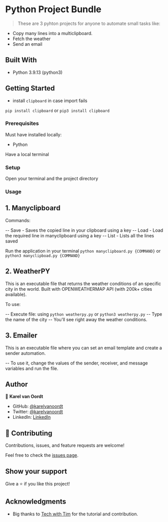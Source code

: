 
# Python Project Bundle

> These are 3 pyhton projects for anyone to automate small tasks like:

- Copy many lines into a multiclipboard.
- Fetch the weather
- Send an email


## Built With

- Python 3.9.13 (python3)

## Getting Started

- install `clipboard` in case import fails

`pip install clipboard` or `pip3 install clipboard`

### Prerequisites

Must have installed locally:
- Python

Have a local terminal

### Setup

Open your terminal and the project directory


### Usage

## 1. Manyclipboard

Commands:

-- Save - Saves the copied line in your clipboard using a key
-- Load - Load the required line in manyclipboard using a key
-- List - Lists all the lines saved

Run the application in your terminal `python manyclipboard.py {COMMAND}` or `python3 manyclipboad.py {COMMAND}`

## 2. WeatherPY

This is an executable file that returns the weather conditions of an specific city in the world. Built with OPENWEATHERMAP API (with 200k+ cities available). 

To use:

-- Execute file: using `python weatherpy.py` or `python3 weatherpy.py`
-- Type the name of the city
-- You'll see right away the weather conditions.

## 3. Emailer

This is an executable file where you can set an email template and create a sender automation.

-- To use it, change the values of the sender, receiver, and message variables and run the file.


## Author

👤 **Karel van Oordt**

- GitHub: [@karelvanoordt](https://github.com/karelvanoordt)
- Twitter: [@karelvanoordt](https://twitter.com/karelvanoordt)
- LinkedIn: [LinkedIn](https://linkedin.com/in/karelvanoordt)


## 🤝 Contributing

Contributions, issues, and feature requests are welcome!

Feel free to check the [issues page](https://github.com/karelvanoordt/python-project-bundle/issues/).

## Show your support

Give a ⭐️ if you like this project!

## Acknowledgments

- Big thanks to [Tech with Tim](https://www.youtube.com/c/TechWithTim) for the tutorial and contribution.
